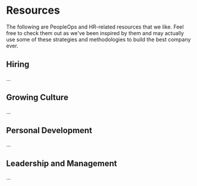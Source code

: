 # Resources

The following are PeopleOps and HR-related resources that we like. Feel free to check them out as we've been inspired by them and may actually use some of these strategies and methodologies to build the best company ever.

## Hiring

...

## Growing Culture

...

## Personal Development

...

## Leadership and Management

...

